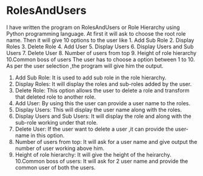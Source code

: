 # RolesAndUsers
I have written the program on RolesAndUsers or Role Hierarchy using Python programming language.
At first it will ask to choose the root role name.
Then it will give 10 options to the user like 
        1. Add Sub Role
        2. Display Roles
        3. Delete Role
        4. Add User
        5. Display Users
        6. Display Users and Sub Users
        7. Delete User
        8. Number of users from top
        9. Height of role hierarchy
        10.Common boss of users
The user has to choose a option between 1 to 10.
As per the user selection ,the program will give him the output.
1. Add Sub Role:
    It is used to add sub role in the role hierarchy.
2. Display Roles:
    It will display the roles and sub-roles added by the user.
3. Delete Role:
    This option allows the user to delete a role and transform that deleted role to another role.
4. Add User:
    By using this the user can provide a user name to the roles.
5. Display Users:
    This will display the user name along with the roles.
6. Display Users and Sub Users:
    It will display the role and along with the sub-role working under that role.
7. Delete User:
    If the user want to delete a user ,it can provide the user-name in this option.
8. Number of users from top:
    It will ask for a user name and give output the number of user working above him.
9. Height of role hierarchy:
    It will give the height of the heirarchy.
10.Common boss of users:
    It will ask for 2 user name and provide the common user of both the users.
